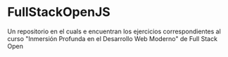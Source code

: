 # FullStackOpenJS
Un repositorio en el cuals e encuentran los ejercicios correspondientes al curso "Inmersión Profunda en el Desarrollo Web Moderno" de Full Stack Open

